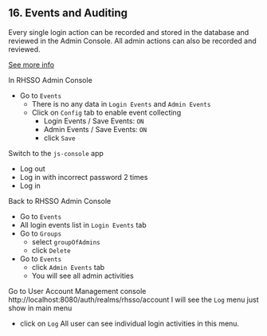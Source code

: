 ## 16. Events and Auditing

Every single login action can be recorded and stored in the database and reviewed in the Admin Console. All admin actions can also be recorded and reviewed.

[See more info](https://access.redhat.com/documentation/en-us/red_hat_single_sign-on/7.4/html/server_administration_guide/auditing_and_events)

In RHSSO Admin Console
- Go to `Events`
  - There is no any data in `Login Events` and `Admin Events`
  - Click on `Config` tab to enable event collecting
    - Login Events / Save Events: `ON`
    - Admin Events / Save Events: `ON`
    - click `Save`

Switch to the `js-console` app
- Log out
- Log in with incorrect password 2 times
- Log in

Back to RHSSO Admin Console
- Go to `Events`
- All login events list in `Login Events` tab
- Go to `Groups`
  - select `groupOfAdmins`
  - click `Delete`
- Go to `Events`
  - click `Admin Events` tab
  - You will see all admin activities

Go to User Account Management console
http://localhost:8080/auth/realms/rhsso/account
I will see the `Log` menu just show in main menu
- click on `Log`
All user can see individual login activities in this menu.


